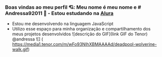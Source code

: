 ### Boas vindas ao meu perfil 💘:                                                                                                                                                                                                                                        Meu nome é meu nome e # Andressa92011 🤟                                                                                                                                                                                                                                                    - Estou estudando na [Alura](https://www.alura.com.br)
- Estou me desenvolvendo na linguagem JavaScript
- Utilizo esse espaço para minha organização e compartilhamento dos meus projetos desenvolvidos
![descrição do GIF](link GIF do Tenor)       
@andressa                                                                                                                                                                                                                                                                             ![] ( https://media1.tenor.com/m/wFo93NIhXBMAAAAd/deadpool-wolverine-walk.gif)
